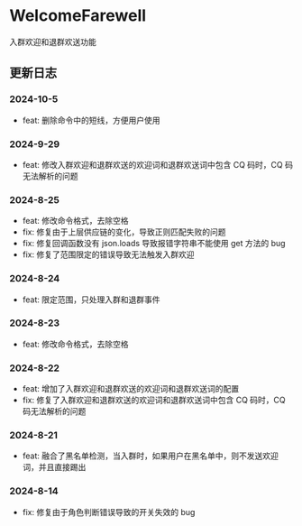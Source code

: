 # WelcomeFarewell

入群欢迎和退群欢送功能

## 更新日志

### 2024-10-5

- feat: 删除命令中的短线，方便用户使用

### 2024-9-29

- feat: 修改入群欢迎和退群欢送的欢迎词和退群欢送词中包含 CQ 码时，CQ 码无法解析的问题

### 2024-8-25

- feat: 修改命令格式，去除空格
- fix: 修复由于上层供应链的变化，导致正则匹配失败的问题
- fix: 修复回调函数没有 json.loads 导致报错字符串不能使用 get 方法的 bug
- fix: 修复了范围限定的错误导致无法触发入群欢迎

### 2024-8-24

- feat: 限定范围，只处理入群和退群事件

### 2024-8-23

- feat: 修改命令格式，去除空格

### 2024-8-22

- feat: 增加了入群欢迎和退群欢送的欢迎词和退群欢送词的配置
- fix: 修复了入群欢迎和退群欢送的欢迎词和退群欢送词中包含 CQ 码时，CQ 码无法解析的问题

### 2024-8-21

- feat: 融合了黑名单检测，当入群时，如果用户在黑名单中，则不发送欢迎词，并且直接踢出

### 2024-8-14

- fix: 修复由于角色判断错误导致的开关失效的 bug
